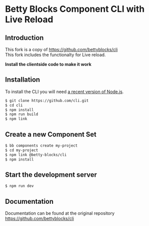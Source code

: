 # Betty Blocks Component CLI with Live Reload

## Introduction

This fork is a copy of https://github.com/bettyblocks/cli <br />
This fork includes the functionalty for Live reload.

**Install the clientside code to make it work**

## Installation

To install the CLI you will need [a recent version of Node.js](https://nodejs.org/en/).

```bash
$ git clone https://github.com/cli.git
$ cd cli
$ npm install
$ npm run build
$ npm link
```

## Create a new Component Set

```bash
$ bb components create my-project
$ cd my-project
$ npm link @betty-blocks/cli
$ npm install
```

## Start the development server

```bash
$ npm run dev
```

## Documentation

Documentation can be found at the original repository https://github.com/bettyblocks/cli

